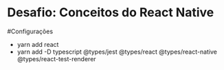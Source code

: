 # Desafio: Conceitos do React Native

#Configurações
- yarn add react
- yarn add -D typescript @types/jest @types/react @types/react-native @types/react-test-renderer

